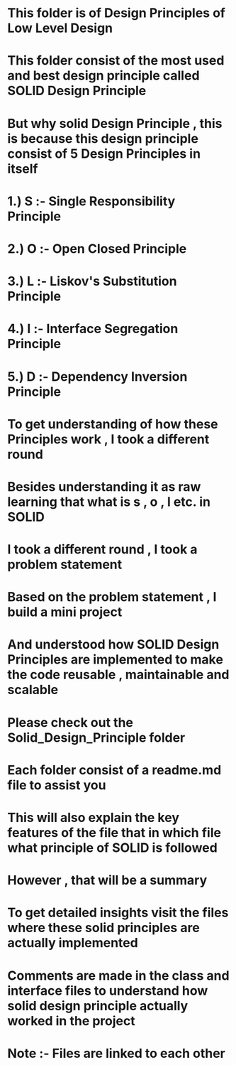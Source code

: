 # This folder is of Design Principles of Low Level Design 
# This folder consist of the most used and best design principle called SOLID Design Principle
# But why solid Design Principle , this is because this design principle consist of 5 Design Principles in itself
# 1.) S :- Single Responsibility Principle
# 2.) O :- Open Closed Principle
# 3.) L :- Liskov's Substitution Principle
# 4.) I :- Interface Segregation Principle
# 5.) D :- Dependency Inversion Principle
# To get understanding of how these Principles work , I took a different round
# Besides understanding it as raw learning that what is s , o , l etc. in SOLID
# I took a different round , I took a problem statement 
# Based on the problem statement , I build a mini project 
# And understood how SOLID Design Principles are implemented to make the code reusable , maintainable and scalable
# Please check out the Solid_Design_Principle folder
# Each folder consist of a readme.md file to assist you 
# This will also explain the key features of the file that in which file what principle of SOLID is followed
# However , that will be a summary
# To get detailed insights visit the files where these solid principles are actually implemented
# Comments are made in the class and interface files to understand how solid design principle actually worked in the project
# Note :- Files are linked to each other



